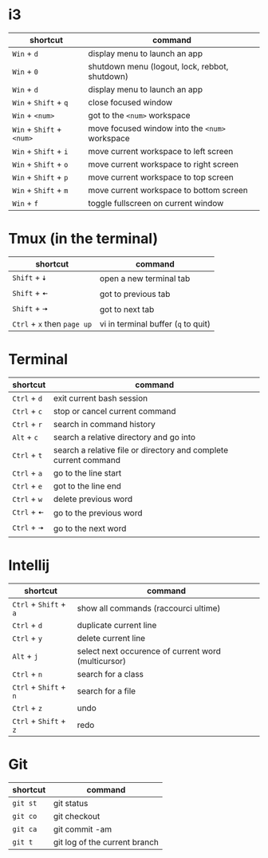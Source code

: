 # i3

| shortcut | command |
|---|---|
|`Win` + `d`|display menu to launch an app |
|`Win` + `0`| shutdown menu (logout, lock, rebbot, shutdown) |
|`Win` + `d` | display menu to launch an app |
|`Win` + `Shift` + `q` | close focused window |
|`Win` + `<num>` | got to the `<num>` workspace |
|`Win` + `Shift` + `<num>` | move focused window into the `<num>` workspace |
|`Win` + `Shift` + `i` | move current workspace to left screen |
|`Win` + `Shift` + `o` | move current workspace to right screen |
|`Win` + `Shift` + `p` | move current workspace to top screen |
|`Win` + `Shift` + `m` | move current workspace to bottom screen |
|`Win` + `f` | toggle fullscreen on current window  |

# Tmux (in the terminal)

| shortcut | command |
|---|---|
|`Shift` + `🠇` | open a new terminal tab |
|`Shift` + `🠄` | got to previous tab |
|`Shift` + `🠦` | got to next tab |
|`Ctrl` + `x` then `page up` | vi in terminal buffer (`q` to quit) |

# Terminal

| shortcut | command |
|---|---|
|`Ctrl` + `d` | exit current bash session |
|`Ctrl` + `c` | stop or cancel current command |
|`Ctrl` + `r` | search in command history |
|`Alt` + `c` | search a relative directory and go into |
`Ctrl` + `t` | search a relative file or directory and complete current command |
|`Ctrl` + `a` | go to the line start |
|`Ctrl` + `e` | got to the line end |
|`Ctrl` + `w` | delete previous word |
|`Ctrl` + `🠄` | go to the previous word |
|`Ctrl` + `🠦` | go to the next word |

# Intellij

| shortcut | command |
|---|---|
|`Ctrl` + `Shift` + `a` | show all commands (raccourci ultime) |
|`Ctrl` + `d` | duplicate current line |
|`Ctrl` + `y` | delete current line |
|`Alt` + `j` | select next occurence of current word (multicursor)|
|`Ctrl` + `n` | search for a class |
|`Ctrl` + `Shift` + `n` | search for a file |
|`Ctrl` + `z` | undo |
|`Ctrl` + `Shift` + `z` | redo |

# Git

| shortcut | command |
|---|---|
|`git st` | git status |
|`git co` | git checkout |
|`git ca` | git commit -am |
|`git t` | git log of the current branch |
